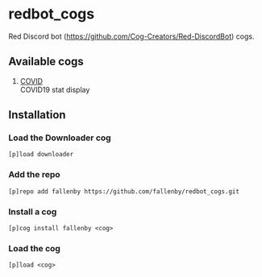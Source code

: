 # redbot_cogs
Red Discord bot (https://github.com/Cog-Creators/Red-DiscordBot) cogs.

## Available cogs

1. [COVID](https://github.com/fallenby/redbot_cogs/tree/master/covid)  
COVID19 stat display

## Installation

### Load the Downloader cog

```
[p]load downloader
```

### Add the repo

```
[p]repo add fallenby https://github.com/fallenby/redbot_cogs.git
```

### Install a cog

```
[p]cog install fallenby <cog>
```

### Load the cog

```
[p]load <cog>
```